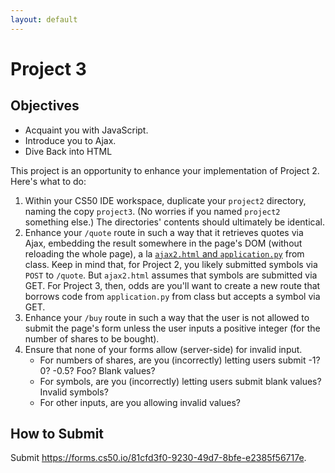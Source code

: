 ```yaml
---
layout: default
---
```


# Project 3

## Objectives

- Acquaint you with JavaScript.
- Introduce you to Ajax.
- Dive Back into HTML

This project is an opportunity to enhance your implementation of Project 2. Here's what to do:

1. Within your CS50 IDE workspace, duplicate your `project2` directory, naming the copy `project3`. (No worries if you named `project2` something else.) The directories' contents should ultimately be identical.
1. Enhance your `/quote` route in such a way that it retrieves quotes via Ajax, embedding the result somewhere in the page's DOM (without reloading the whole page), a la [`ajax2.html` and `application.py`](http://cdn.cs50.net/cscip14300/2018/lectures/javascript/src/) from class. Keep in mind that, for Project 2, you likely submitted symbols via `POST` to `/quote`. But `ajax2.html` assumes that symbols are submitted via GET. For Project 3, then, odds are you'll want to create a new route that borrows code from `application.py` from class but accepts a symbol via GET.
1. Enhance your `/buy` route in such a way that the user is not allowed to submit the page's form unless the user inputs a positive integer (for the number of shares to be bought).
1. Ensure that none of your forms allow (server-side) for invalid input.
	- For numbers of shares, are you (incorrectly) letting users submit -1? 0? -0.5? Foo? Blank values?
	- For symbols, are you (incorrectly) letting users submit blank values? Invalid symbols?
	- For other inputs, are you allowing invalid values?

## How to Submit

Submit <https://forms.cs50.io/81cfd3f0-9230-49d7-8bfe-e2385f56717e>.
